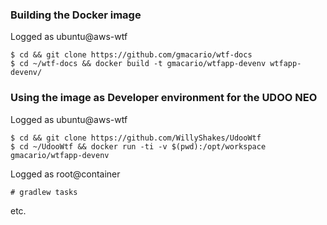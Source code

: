 
### Building the Docker image

Logged as ubuntu@aws-wtf

```
$ cd && git clone https://github.com/gmacario/wtf-docs
$ cd ~/wtf-docs && docker build -t gmacario/wtfapp-devenv wtfapp-devenv/
```

### Using the image as Developer environment for the UDOO NEO

Logged as ubuntu@aws-wtf

```
$ cd && git clone https://github.com/WillyShakes/UdooWtf
$ cd ~/UdooWtf && docker run -ti -v $(pwd):/opt/workspace gmacario/wtfapp-devenv
```

Logged as root@container

```
# gradlew tasks
```

etc.

<!-- EOF -->
